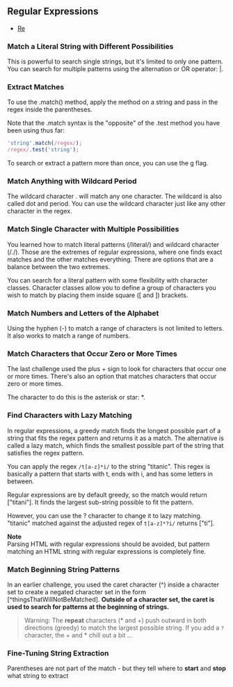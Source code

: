 ## Regular Expressions

- [Re](https://www3.ntu.edu.sg/home/ehchua/programming/howto/Regexe.html)

### Match a Literal String with Different Possibilities

This is powerful to search single strings, but it's limited to only one pattern. You can search for multiple patterns using the alternation or OR operator: |.

### Extract Matches
To use the .match() method, apply the method on a string and pass in the regex inside the parentheses. 

Note that the .match syntax is the "opposite" of the .test method you have been using thus far:
```js
'string'.match(/regex/);
/regex/.test('string');
```

To search or extract a pattern more than once, you can use the g flag.

### Match Anything with Wildcard Period
The wildcard character . will match any one character. The wildcard is also called dot and period. You can use the wildcard character just like any other character in the regex.

### Match Single Character with Multiple Possibilities

You learned how to match literal patterns (/literal/) and wildcard character (/./). Those are the extremes of regular expressions, where one finds exact matches and the other matches everything. There are options that are a balance between the two extremes.

You can search for a literal pattern with some flexibility with character classes. Character classes allow you to define a group of characters you wish to match by placing them inside square ([ and ]) brackets.

### Match Numbers and Letters of the Alphabet

Using the hyphen (-) to match a range of characters is not limited to letters. It also works to match a range of numbers.

### Match Characters that Occur Zero or More Times

The last challenge used the plus + sign to look for characters that occur one or more times. There's also an option that matches characters that occur zero or more times.

The character to do this is the asterisk or star: *.

### Find Characters with Lazy Matching

In regular expressions, a greedy match finds the longest possible part of a string that fits the regex pattern and returns it as a match. The alternative is called a lazy match, which finds the smallest possible part of the string that satisfies the regex pattern.

You can apply the regex `/t[a-z]*i/` to the string "titanic". This regex is basically a pattern that starts with t, ends with i, and has some letters in between.

Regular expressions are by default greedy, so the match would return ["titani"]. It finds the largest sub-string possible to fit the pattern.

However, you can use the ? character to change it to lazy matching. "titanic" matched against the adjusted regex of `t[a-z]*?i/` returns ["ti"].

**Note**<br>
Parsing HTML with regular expressions should be avoided, but pattern matching an HTML string with regular expressions is completely fine.

### Match Beginning String Patterns
In an earlier challenge, you used the caret character (^) inside a character set to create a negated character set in the form [^thingsThatWillNotBeMatched]. **Outside of a character set, the caret is used to search for patterns at the beginning of strings.**

> Warning: The **repeat** characters (* and +) push outward in both directions (greedy) to match the largest possible string. If you add a `?` character, the + and * chill out a bit ... 

### Fine-Tuning String Extraction
Parentheses are not part of the match - but they tell where to **start** and **stop** what string to extract
